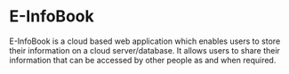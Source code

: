 # E-InfoBook
E-InfoBook is a cloud based web application which enables users to store their information
on a cloud server/database. It allows users to share their information that can be accessed 
by other people as and when required.
